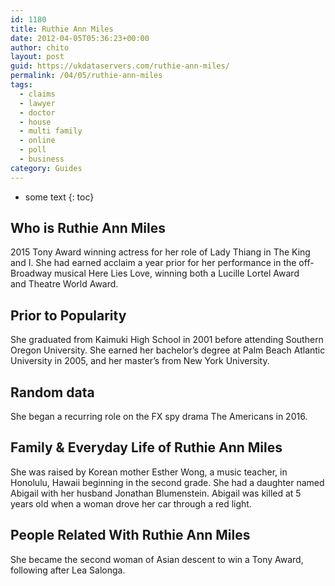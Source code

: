 ```yaml
---
id: 1180
title: Ruthie Ann Miles
date: 2012-04-05T05:36:23+00:00
author: chito
layout: post
guid: https://ukdataservers.com/ruthie-ann-miles/
permalink: /04/05/ruthie-ann-miles
tags:
  - claims
  - lawyer
  - doctor
  - house
  - multi family
  - online
  - poll
  - business
category: Guides
---
```


* some text
{: toc}
          
          
## Who is  Ruthie Ann Miles
                  
                  
                  
2015 Tony Award winning actress for her role of Lady Thiang in The King and I. She had earned acclaim a year prior for her performance in the off-Broadway musical Here Lies Love, winning both a Lucille Lortel Award and Theatre World Award. 
                  
                
                
                
## Prior to Popularity 
                  
                  
                  
She graduated from Kaimuki High School in 2001 before attending Southern Oregon University. She earned her bachelor&#8217;s degree at Palm Beach Atlantic University in 2005, and her master&#8217;s from New York University. 
                  
                
                
                
## Random data 
                  
                  
                  
She began a recurring role on the FX spy drama The Americans in 2016. 
                  
                
                
                
## Family & Everyday Life of Ruthie Ann Miles
                  
                  
                  
She was raised by Korean mother Esther Wong, a music teacher, in Honolulu, Hawaii beginning in the second grade. She had a daughter named Abigail with her husband Jonathan Blumenstein. Abigail was killed at 5 years old when a woman drove her car through a red light. 
                  
                
                
                
## People Related With  Ruthie Ann Miles
                  
                  
                  
She became the second woman of Asian descent to win a Tony Award, following after Lea Salonga. 
                  
                
              
            
          
          
          
    
    
  
